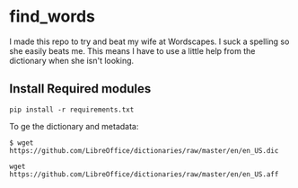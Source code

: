 # find_words

I made this repo to try and beat my wife at Wordscapes.  I suck a spelling so she easily beats me.  This means I have to use a little help from the dictionary when she isn't looking. 

## Install Required modules
 ```console
 pip install -r requirements.txt
 ```

To ge the dictionary and metadata:
```
$ wget https://github.com/LibreOffice/dictionaries/raw/master/en/en_US.dic
```

```
wget https://github.com/LibreOffice/dictionaries/raw/master/en/en_US.aff
```
